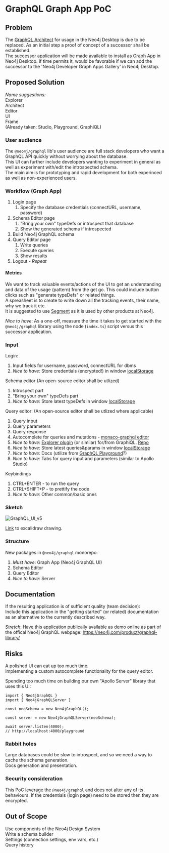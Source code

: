 # GraphQL Graph App PoC

## Problem

The [GraphQL Architect](https://grandstack.io/docs/graphql-architect-overview/#:~:text=GraphQL%20Architect%20is%20a%20graph,Neo4j%20Desktop%20Graph%20Apps%20Gallery) for usage in the Neo4j Desktop is due to be replaced. As an initial step a proof of concept of a successor shall be established.  
The successor application will be made available to install as Graph App in Neo4j Desktop. If time permits it, would be favorable if we can add the successor to the 'Neo4j Developer Graph Apps Gallery' in Neo4j Desktop.

## Proposed Solution

_Name suggestions:_  
Explorer  
Architect  
Editor  
UI  
Frame  
(Already taken: Studio, Playground, GraphiQL)

### User audience

The `@neo4j/graphql` lib's user audience are full stack developers who want a GraphQL API quickly without worrying about the database.  
This UI can further include developers wanting to experiment in general as well as experiment with/edit the introspected schema.  
The main aim is for prototyping and rapid development for both experinced as well as non-experienced users.


### Workflow (Graph App)

1. Login page
    1. Specify the database credentials (connectURL, username, password)
2. Schema Editor page
    1. "Bring your own" typeDefs or introspect that database
    2. Show the generated schema if introspected
3. Build Neo4j GraphQL schema
4. Query Editor page
    1. Write queries
    2. Execute queries
    3. Show results
5. Logout - _Repeat_

#### Metrics

We want to track valuable events/actions of the UI to get an understanding and data of the usage (pattern) from the get go. This could include button clicks such as "generate typeDefs" or related things.  
A spreasheet is to create to write down all the tracking events, their name, why we track it etc.  
It is suggested to use [Segment](https://segment.com/docs/connections/sources/catalog/libraries/website/javascript/) as it is used by other products at Neo4j. 

_Nice to have_: As a one-off, measure the time it takes to get started with the `@neo4j/graphql` library using the node (`index.ts`) script versus this successor application.


### Input

Login:

1. Input fields for username, password, connectURL for dbms
2. _Nice to have_: Store credentials (encrypted!) in window [localStorage](https://developer.mozilla.org/en-US/docs/Web/API/Window/localStorage)

Schema editor
(An open-source editor shall be utlized)

1. Introspect part
2. "Bring your own" typeDefs part
3. _Nice to have_: Store latest typeDefs in window [localStorage](https://developer.mozilla.org/en-US/docs/Web/API/Window/localStorage)

Query editor:
(An open-source editor shall be utlized where applicable)

1. Query input
2. Query parameters
3. Query response
4. Autocomplete for queries and mutations - [monaco-graphql editor](https://github.com/graphql/graphiql/tree/main/packages/monaco-graphql)
5. _Nice to have_: [Explorer plugin](https://user-images.githubusercontent.com/476818/51567716-c00dfa00-1e4c-11e9-88f7-6d78b244d534.gif) (or similar) for/from GraphiQL. [Repo](https://github.com/OneGraph/graphiql-explorer)
6. _Nice to have_: Store latest queries&params in window [localStorage](https://developer.mozilla.org/en-US/docs/Web/API/Window/localStorage)
7. _Nice to have_: Docs (utilize from [GraphQL Playground](https://github.com/graphql/graphql-playground)?)
8. _Nice to have_: Tabs for query input and parameters (similar to Apollo Studio)

Keybindings

1. CTRL+ENTER - to run the query
2. CTRL+SHIFT+P - to prettify the code
3. _Nice to have_: Other common/basic ones


### Sketch

![GraphQL_UI_v5](https://user-images.githubusercontent.com/8817964/155744938-2ec1b531-3b83-44e1-9fd0-371022150274.png)

[Link](https://excalidraw.com/#json=b4U6WUvi6icFdMQaXoDjo,EjqhTATzUC7GqqiAgFPSjw) to excalidraw drawing.


### Structure

New packages in `@neo4j/graphql` monorepo:

1. _Must have_: Graph App (Neo4j GraphQL UI)
2. Schema Editor
3. Query Editor
4. _Nice to have_: Server


## Documentation

If the resulting application is of sufficient quality (team decision):  
Include this application in the "getting started" (or related) documentation as an alternative to the currently described way.

_Stretch_: Have this application publically available as demo online as part of the offical Neo4j GraphQL webpage: https://neo4j.com/product/graphql-library/ 


## Risks

A polished UI can eat up too much time.  
Implementing a custom autocomplete functionality for the query editor.  

Spending too much time on building our own "Apollo Server" library that uses this UI:

```tsx
import { Neo4jGraphQL }
import { Neo4jGraphQLServer }

const neoSchema = new Neo4jGraphQL();

const server = new Neo4jGraphQLServer(neoSchema);

await server.listen(4000);
// http://localhost:4000/playground
```

### Rabbit holes

Large databases could be slow to introspect, and so we need a way to cache the schema generation.   
Docs generation and presentation.  

### Security consideration

This PoC leverage the `@neo4j/graphql` and does not alter any of its behaviours. If the credentials (login page) need to be stored then they are encrypted.

## Out of Scope

Use components of the Neo4j Design System  
Write a schema builder  
Settings (connection settings, env vars, etc.)  
Query history
